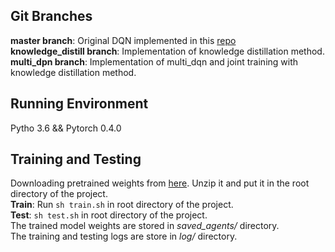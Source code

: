 
## Git Branches

**master branch**: Original DQN implemented in this [repo](https://github.com/metalbubble/DeepRL-Tutorials)  
**knowledge_distill branch**: Implementation of knowledge distillation method.  
**multi_dpn branch**: Implementation of multi_dqn and joint training with knowledge distillation method.  

## Running Environment
Pytho 3.6 && Pytorch 0.4.0

## Training and Testing
Downloading pretrained weights from [here](https://drive.google.com/file/d/1Qg_U0MEQLTiv91YXqljqjZCQbJV-Bbsj/view?usp=sharing). Unzip it and put it in the root directory of the project.  
**Train**: Run `sh train.sh` in root directory of the project.  
**Test**: `sh test.sh` in root directory of the project.  
The trained model weights are stored in *saved_agents/* directory.  
The training and testing logs are store in *log/* directory.  